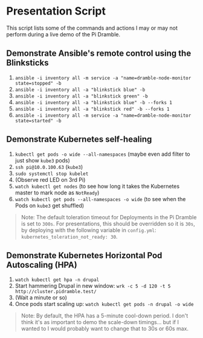 # Presentation Script

This script lists some of the commands and actions I may or may not perform during a live demo of the Pi Dramble.

## Demonstrate Ansible's remote control using the Blinksticks

  1. `ansible -i inventory all -m service -a "name=dramble-node-monitor state=stopped" -b`
  1. `ansible -i inventory all -a "blinkstick blue" -b`
  1. `ansible -i inventory all -a "blinkstick green" -b`
  1. `ansible -i inventory all -a "blinkstick blue" -b --forks 1`
  1. `ansible -i inventory all -a "blinkstick red" -b --forks 1`
  1. `ansible -i inventory all -m service -a "name=dramble-node-monitor state=started" -b`

## Demonstrate Kubernetes self-healing

  1. `kubectl get pods -o wide --all-namespaces` (maybe even add filter to just show `kube3` pods)
  1. `ssh pi@10.0.100.63` (`kube3`)
  1. `sudo systemctl stop kubelet`
  1. (Observe red LED on 3rd Pi)
  1. `watch kubectl get nodes` (to see how long it takes the Kubernetes master to mark node as `NotReady`)
  1. `watch kubectl get pods --all-namespaces -o wide` (to see when the Pods on `kube3` get shuffled)

> Note: The default toleration timeout for Deployments in the Pi Dramble is set to `300s`. For presentations, this should be overridden so it is `30s`, by deploying with the following variable in `config.yml`: `kubernetes_toleration_not_ready: 30`.

## Demonstrate Kubernetes Horizontal Pod Autoscaling (HPA)

  1. `watch kubectl get hpa -n drupal`
  1. Start hammering Drupal in new window: `wrk -c 5 -d 120 -t 5 http://cluster.pidramble.test/`
  1. (Wait a minute or so)
  1. Once pods start scaling up: `watch kubectl get pods -n drupal -o wide`

> Note: By default, the HPA has a 5-minute cool-down period. I don't think it's as important to demo the scale-down timings... but if I wanted to I would probably want to change that to 30s or 60s max.
